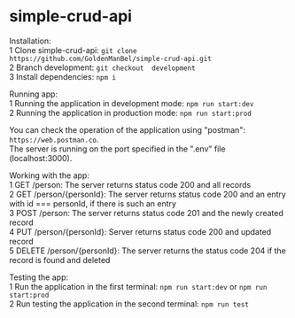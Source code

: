 # simple-crud-api

Installation:  
1 Clone simple-crud-api: `git clone https://github.com/GoldenManBel/simple-crud-api.git`  
2 Branch development: `git checkout  development`  
3 Install dependencies: `npm i`  

Running app:  
1 Running the application in development mode: `npm run start:dev`  
2 Running the application in production mode: `npm run start:prod`  

You can check the operation of the application using "postman": `https://web.postman.co`.  
The server is running on the port specified in the ".env" file (localhost:3000).  

Working with the app:  
1 GET /person: The server returns status code 200 and all records  
2 GET /person/{personId}: The server returns status code 200 and an entry with id === personId, if there is such an entry  
3 POST /person: The server returns status code 201 and the newly created record  
4 PUT /person/{personId}: Server returns status code 200 and updated record  
5 DELETE /person/{personId}: The server returns the status code 204 if the record is found and deleted  

Testing the app:  
1 Run the application in the first terminal: `npm run start:dev` or `npm run start:prod`  
2 Run testing the application in the second terminal: `npm run test`  